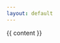 ```yaml
---
layout: default
---
```


<div class="post">

  <article class="post-content">
    {{ content }}
  </article>

</div>
